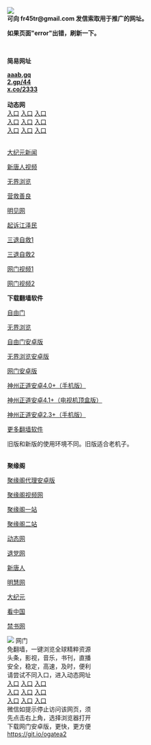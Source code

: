 <td align="center"><a target="_blank" href="https://raw.githubusercontent.com/szzd1/2/master/6.JPG"><img src="https://raw.githubusercontent.com/szzd1/2/master/6.JPG" style="max-width:100%;"></a></td><br>
<strong>可向 fr45tr@gmail.com 发信索取用于推广的网址。</strong>
<p><strong>如果页面"error"出错，刷新一下。</strong></p>
<br>
<p><strong>简易网址</strong></p>
<strong><a href="http://aaab.gq">aaab.gq</a></strong><br>
<strong><a href="http://2.gp/44">2.gp/44</a></strong><br>
<strong><a href="http://x.co/2333">x.co/2333</a></strong><br>
<br>
<strong>动态网</strong>
<br>
      <a href="http://t.cn/R15hf1O" rel="nofollow">入口</a>
      <a href="http://61.228.210.55/1" rel="nofollow">入口</a>
      <a href="http://ldusj.gmarenaq.ga/70cdtw" rel="nofollow">入口</a><br>
      <a href="http://ldusj.gmarenaq.ga/70ydtw" rel="nofollow">入口</a>
      <a href="http://ldusj.gmarenaq.ga/70ip03dw" rel="nofollow">入口</a>
      <a href="http://ldusj.gmarenaq.ga/70fdtw" rel="nofollow">入口</a><br>
      <a href="http://ldusj.gmarenaq.ga/70sdtw" rel="nofollow">入口</a>
      <a href="http://ldusj.gmarenaq.ga/70ip04dw" rel="nofollow">入口</a>
      <a href="http://ldusj.gmarenaq.ga/70hdtw" rel="nofollow">入口</a><br>

<br>
<p><a href="http://t.cn/R15hfk4" rel="nofollow">大纪元新闻</a></p>
<p><a href="http://t.cn/R15hIhE" rel="nofollow">新唐人视频</a></p>
<p><a href="http://t.cn/R15hIyu" rel="nofollow">无界浏览</a></p>
<p><a href="http://ldusj.gmarenaq.ga/70gqg" rel="nofollow">营救善良</a></p>
<p><a href="http://ldusj.gmarenaq.ga/mjw" rel="nofollow">明见网</a></p>
<p><a href="http://ldusj.gmarenaq.ga/70gsj" rel="nofollow">起诉江泽民</a></p>
<p><a href="http://t.cn/R15hfRM">三退自救1</a></p>
<p><a href="http://ldusj.gmarenaq.ga/70gst" rel="nofollow">三退自救2</a></p>
<p><a href="http://t.cn/R15hfj8" rel="nofollow">网门视频1</a></p>
<p><a href="http://bbkftkp.olodzq.gq" rel="nofollow">网门视频2</a></p>
<p><strong>下载翻墙软件</strong></p>


<p><a href="https://git.io/fgp" rel="nofollow">自由门</a></p>
<p><a href="https://git.io/vEJlj rel="nofollow">无界浏览</a></p>
<p><a href="https://git.io/fgma" rel="nofollow">自由门安卓版</a></p>
<p><a href="https://s3.amazonaws.com/693/um.apk" rel="nofollow">无界浏览安卓版</a></p>
<p><a href="https://git.io/ogatea2">网门安卓版</a></p>
<p><a href="https://git.io/vQjqe" rel="nofollow">神州正道安卓4.0+（手机版）</a></p>
<p><a href="https://git.io/vAonz" rel="nofollow">神州正道安卓4.1+（电视机顶盒版）</a></p>
<p><a href="https://git.io/vA5GO" rel="nofollow">神州正道安卓2.3+（手机版）</a></p>
<p><a href="https://github.com/bannedbook/fanqiang/wiki">更多翻墙软件</a></p>
旧版和新版的使用环境不同。旧版适合老机子。<br>


<br>
<p><strong>聚缘阁</strong></p>
<p><a href="https://github.com/hao369/a/raw/master/j8.apk">聚缘阁代理安卓版</a></p>
<p><a href="http://a33.bygg.tk/9.html" rel="nofollow">聚缘阁视频网</a></p>
<p><a href="http://j2.x23s.ml" rel="nofollow">聚缘阁一站</a></p>
<p><a href="http://2z.s42f.ga" rel="nofollow">聚缘阁二站</a></p>
<p><a href="https://a33.bygg.tk/523/?3654" rel="nofollow">动态网</a></p>
<p><a href="https://a33.bygg.tk/523/?id=8" rel="nofollow">退党网</a></p>
<p><a href="https://a33.bygg.tk/523/?id=5" rel="nofollow">新唐人</a></p>
<p><a href="https://a33.bygg.tk/523/?id=3" rel="nofollow">明慧网</a></p>
<p><a href="https://a33.bygg.tk/523/?id=7" rel="nofollow">大纪元</a></p>
<p><a href="https://a33.bygg.tk/523/?id=11" rel="nofollow">看中国</a></p>
<p><a href="https://a33.bygg.tk/523/?id=16" rel="nofollow">禁书网</a></p>
<td align="center"><a target="_blank" href="https://cloud.githubusercontent.com/assets/11880933/13434984/f430fae2-e012-11e5-814f-c2df1e82b247.jpg"><img src="https://cloud.githubusercontent.com/assets/11880933/13434984/f430fae2-e012-11e5-814f-c2df1e82b247.jpg" style="max-width:100%;"></a></td>
  </tr>
  <tr>
    <td align="center">网门<br>
      免翻墙，一键浏览全球精粹资源<br>
      头条，影视，音乐，书刊，直播<br>
      安全，稳定，高速，及时，便利<br>
    </td>
  </tr><tr>
    <td align="center">请尝试不同入口，进入动态网址<br>      
      <a href="https://s3.us-east-2.amazonaws.com/ogateh/show.htm?from=852" rel="nofollow">入口</a>
      <a href="https://s3.eu-west-2.amazonaws.com/ogatel/show.htm?from=852" rel="nofollow">入口</a>
      <a href="https://s3.amazonaws.com/ogate/show.htm?from=852" rel="nofollow">入口</a><br>
      <a href="https://s3.ap-northeast-2.amazonaws.com/ogates/show.htm?from=852" rel="nofollow">入口</a>
      <a href="https://s3.eu-central-1.amazonaws.com/ogatef/show.htm?from=852" rel="nofollow">入口</a>
      <a href="https://s3.ap-south-1.amazonaws.com/ogatem/show.htm?from=852" rel="nofollow">入口</a><br>
      <a href="https://s3-us-west-1.amazonaws.com/ogaten/show.htm?from=852" rel="nofollow">入口</a>
      <a href="https://s3.ca-central-1.amazonaws.com/ogatec/show.htm?from=852" rel="nofollow">入口</a>
      <a href="https://s3-ap-northeast-1.amazonaws.com/ogatet/show.htm?from=852" rel="nofollow">入口</a><br>
      微信如提示停止访问该网页，须<br>
      先点击右上角，选择浏览器打开<br>
    </td>
  </tr>
  <tr>
    <td align="center">
      下载网门安卓版，更快，更方便<br><a href="https://raw.githubusercontent.com/oGate2/up/master/oGate.apk" rel="nofollow">https://git.io/ogatea2</a><br>
